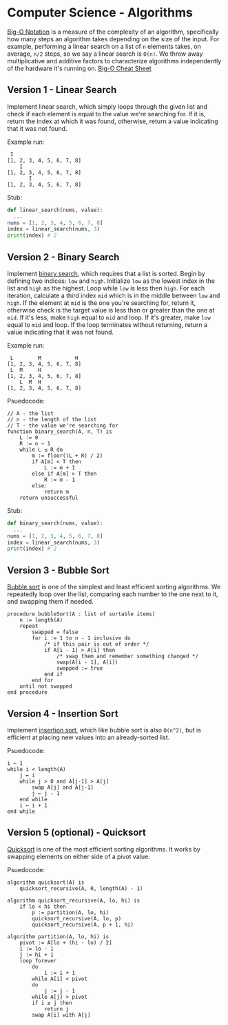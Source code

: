 


# Computer Science - Algorithms


[Big-O Notation](https://en.wikipedia.org/wiki/Big_O_notation) is a measure of the complexity of an algorithm, specifically how many steps an algorithm takes depending on the size of the input. For example, performing a linear search on a list of `n` elements takes, on average, `n/2` steps, so we say a linear search is `O(n)`. We throw away multiplicative and additive factors to characterize algorithms independently of the hardware it's running on. [Big-O Cheat Sheet](https://www.bigocheatsheet.com/)

## Version 1 - Linear Search

Implement linear search, which simply loops through the given list and check if each element is equal to the value we're searching for. If it is, return the index at which it was found, otherwise, return a value indicating that it was not found.

Example run:
```
 I
[1, 2, 3, 4, 5, 6, 7, 8]
    I
[1, 2, 3, 4, 5, 6, 7, 8]
       I
[1, 2, 3, 4, 5, 6, 7, 8]
```

Stub:
```python
def linear_search(nums, value):
  ...
nums = [1, 2, 3, 4, 5, 6, 7, 8]
index = linear_search(nums, 3)
print(index) # 2
```

## Version 2 - Binary Search

Implement [binary search](https://en.wikipedia.org/wiki/Binary_search_algorithm), which requires that a list is sorted. Begin by defining two indices: `low` and `high`. Initialize `low` as the lowest index in the list and `high` as the highest. Loop while `low` is less then `high`. For each iteration, calculate a third index `mid` which is in the middle between `low` and `high`. If the element at `mid` is the one you're searching for, return it, otherwise check is the target value is less than or greater than the one at `mid`. If it's less, make `high` equal to `mid` and loop. If it's greater, make `low` equal to `mid` and loop. If the loop terminates without returning, return a value indicating that it was not found.

Example run:
```
 L        M           H
[1, 2, 3, 4, 5, 6, 7, 8]
 L  M     H
[1, 2, 3, 4, 5, 6, 7, 8]
    L  M  H
[1, 2, 3, 4, 5, 6, 7, 8]
```

Psuedocode:
```
// A - the list
// n - the length of the list
// T - the value we're searching for
function binary_search(A, n, T) is
    L := 0
    R := n − 1
    while L ≤ R do
        m := floor((L + R) / 2)
        if A[m] < T then
            L := m + 1
        else if A[m] > T then
            R := m - 1
        else:
            return m
    return unsuccessful
```

Stub:
```python
def binary_search(nums, value):
  ...
nums = [1, 2, 3, 4, 5, 6, 7, 8]
index = linear_search(nums, 3)
print(index) # 2
```



## Version 3 - Bubble Sort

[Bubble sort](https://en.wikipedia.org/wiki/Bubble_sort) is one of the simplest and least efficient sorting algorithms. We repeatedly loop over the list, comparing each number to the one next to it, and swapping them if needed.

```
procedure bubbleSort(A : list of sortable items)
    n := length(A)
    repeat
        swapped = false
        for i := 1 to n - 1 inclusive do
            /* if this pair is out of order */
            if A[i - 1] > A[i] then
                /* swap them and remember something changed */
                swap(A[i - 1], A[i])
                swapped := true
            end if
        end for
    until not swapped
end procedure
```

## Version 4 - Insertion Sort

Implement [insertion sort](https://en.wikipedia.org/wiki/Insertion_sort), which like bubble sort is also `O(n^2)`, but is efficient at placing new values into an already-sorted list.

Psuedocode:
```
i ← 1
while i < length(A)
    j ← i
    while j > 0 and A[j-1] > A[j]
        swap A[j] and A[j-1]
        j ← j - 1
    end while
    i ← i + 1
end while
```


## Version 5 (optional) - Quicksort

[Quicksort](https://en.wikipedia.org/wiki/Quicksort) is one of the most efficient sorting algorithms. It works by swapping elements on either side of a pivot value.

Psuedocode:
```
algorithm quicksort(A) is
    quicksort_recursive(A, 0, length(A) - 1)

algorithm quicksort_recursive(A, lo, hi) is
    if lo < hi then
        p := partition(A, lo, hi)
        quicksort_recursive(A, lo, p)
        quicksort_recursive(A, p + 1, hi)

algorithm partition(A, lo, hi) is
    pivot := A[lo + (hi - lo) / 2]
    i := lo - 1
    j := hi + 1
    loop forever
        do
            i := i + 1
        while A[i] < pivot
        do
            j := j - 1
        while A[j] > pivot
        if i ≥ j then
            return j
        swap A[i] with A[j]
```



